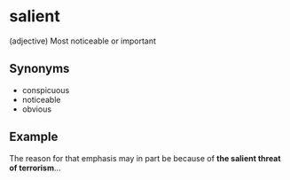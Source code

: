 # salient

(adjective) Most noticeable or important

## Synonyms

+ conspicuous
+ noticeable
+ obvious

## Example

The reason for that emphasis may in part be because of **the salient threat of terrorism**…
